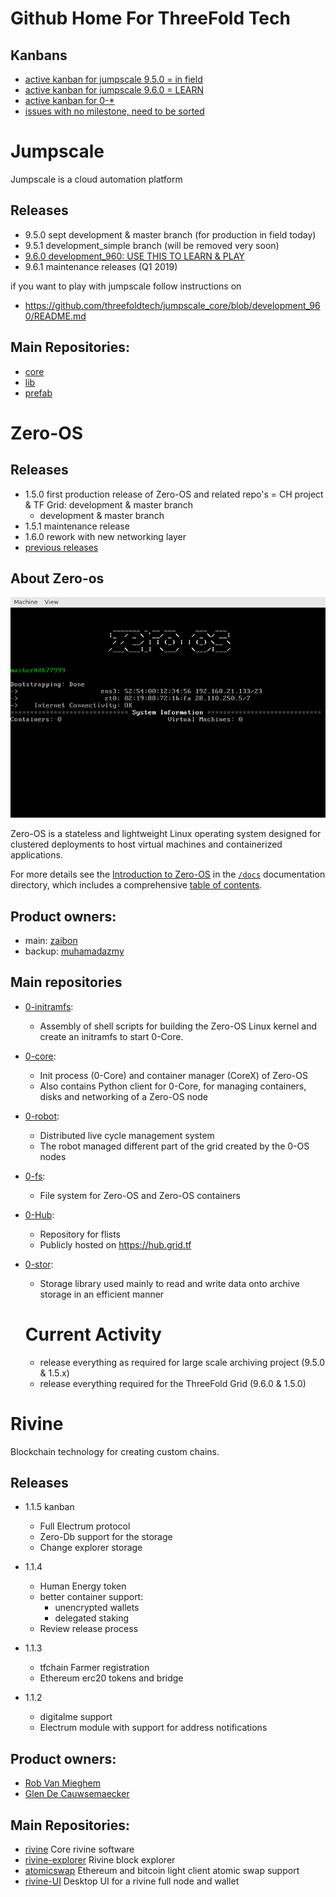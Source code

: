 # Github Home For ThreeFold Tech

## Kanbans


- [active kanban for jumpscale 9.5.0 = in field](https://waffle.io/threefoldtech/home?milestone=9.5.0)
- [active kanban for jumpscale 9.6.0 = LEARN](https://waffle.io/threefoldtech/home?milestone=9.6.0)
- [active kanban for 0-\*](https://waffle.io/threefoldtech/0-core?milestone=1.4.2)
- [issues with no milestone, need to be sorted](https://waffle.io/threefoldtech/home?milestone=none)


# Jumpscale 

Jumpscale is a cloud automation platform

## Releases

- 9.5.0 sept development & master branch (for production in field today)
- 9.5.1 development_simple branch  (will be removed very soon)
- [9.6.0 development_960: USE THIS TO LEARN & PLAY](https://github.com/threefoldtech/jumpscale_core/blob/development_960/README.md)
- 9.6.1 maintenance releases (Q1 2019)

if you want to play with jumpscale follow instructions on

- https://github.com/threefoldtech/jumpscale_core/blob/development_960/README.md

## Main Repositories:

- [core](https://github.com/threefoldtech/jumpscale_core)
- [lib](https://github.com/threefoldtech/jumpscale_lib)
- [prefab](https://github.com/threefoldtech/jumpscale_prefab)


# Zero-OS

## Releases

- 1.5.0 first production release of Zero-OS and related repo's = CH project & TF Grid: development & master branch
    -  development & master branch
- 1.5.1 maintenance release 
- 1.6.0 rework with new networking layer
- [previous releases](zero-os/release-notes)

## About Zero-os

![Zero-OS console](g8os.png)

Zero-OS is a stateless and lightweight Linux operating system designed for clustered deployments to host virtual machines and containerized applications.

For more details see the [Introduction to Zero-OS](/docs/README.md) in the [`/docs`](/docs) documentation directory, which includes a comprehensive [table of contents](/docs/SUMMARY.md).

## Product owners:
- main: [zaibon](https://github.com/zaibon)
- backup: [muhamadazmy](https://github.com/muhamadazmy)

## Main repositories

- [0-initramfs](https://github.com/threefoldtech/0-initramfs):
  - Assembly of shell scripts for building the Zero-OS Linux kernel and create an initramfs to start 0-Core.
- [0-core](https://github.com/threefoldtech/0-core):
  - Init process (0-Core) and container manager (CoreX) of Zero-OS
  - Also contains Python client for 0-Core, for managing containers, disks and networking of a Zero-OS node
- [0-robot](https://github.com/threefoldtech/0-robot): 
  - Distributed live cycle management system 
  - The robot managed different part of the grid created by the 0-OS nodes
- [0-fs](https://github.com/threefoldtech/0-fs):
  - File system for Zero-OS and Zero-OS containers
- [0-Hub](https://github.com/threefoldtech/0-hub):
  - Repository for flists
  - Publicly hosted on https://hub.grid.tf
- [0-stor](https://github.com/threefoldtech/0-stor):
  - Storage library used mainly to read and write data onto archive storage in an efficient manner
  
  
  # Current Activity
  
  - release everything as required for large scale archiving project (9.5.0 & 1.5.x)
  - release everything required for the ThreeFold Grid (9.6.0 & 1.5.0)


# Rivine
Blockchain technology for creating custom chains.

## Releases

- 1.1.5 kanban
    - Full Electrum protocol 
    - Zero-Db support for the storage
    - Change  explorer storage

- 1.1.4
    - Human Energy token
    - better container support:
        - unencrypted wallets
        - delegated staking
    - Review release process

- 1.1.3
    - tfchain Farmer registration 
    - Ethereum erc20 tokens and bridge
  
- 1.1.2
    - digitalme support
    - Electrum module with support for address notifications
  
  
## Product owners:
  - [Rob Van Mieghem](http://github.com/robvanmieghem)
  - [Glen De Cauwsemaecker](http://github.com/glendc)

## Main Repositories:
- [rivine](https://github.com/threefoldtech/rivine)
    Core rivine software
- [rivine-explorer](https://github.com/threefoldtech/rivine-explorer)
    Rivine block explorer
- [atomicswap](https://github.com/threefoldtech/atomicswap)
    Ethereum and bitcoin light client atomic swap support
- [rivine-UI](https://github.com/threefoldtech/rivine-UI)
        Desktop UI for a rivine full node and wallet
